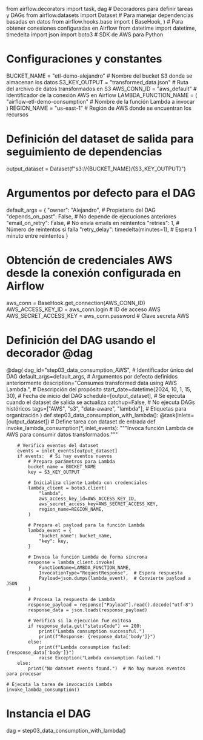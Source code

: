 from airflow.decorators import task, dag  # Decoradores para definir tareas y DAGs
from airflow.datasets import Dataset  # Para manejar dependencias basadas en datos
from airflow.hooks.base import (
    BaseHook,
)  # Para obtener conexiones configuradas en Airflow
from datetime import datetime, timedelta
import json
import boto3  # SDK de AWS para Python

# Configuraciones y constantes
BUCKET_NAME = "etl-demo-alejandro"  # Nombre del bucket S3 donde se almacenan los datos
S3_KEY_OUTPUT = "transformed_data.json"  # Ruta del archivo de datos transformados en S3
AWS_CONN_ID = "aws_default"  # Identificador de la conexión AWS en Airflow
LAMBDA_FUNCTION_NAME = (
    "airflow-etl-demo-consumption"  # Nombre de la función Lambda a invocar
)
REGION_NAME = "us-east-1"  # Región de AWS donde se encuentran los recursos

# Definición del dataset de salida para seguimiento de dependencias
output_dataset = Dataset(f"s3://{BUCKET_NAME}/{S3_KEY_OUTPUT}")

# Argumentos por defecto para el DAG
default_args = {
    "owner": "Alejandro",  # Propietario del DAG
    "depends_on_past": False,  # No depende de ejecuciones anteriores
    "email_on_retry": False,  # No envía emails en reintentos
    "retries": 1,  # Número de reintentos si falla
    "retry_delay": timedelta(minutes=1),  # Espera 1 minuto entre reintentos
}

# Obtención de credenciales AWS desde la conexión configurada en Airflow
aws_conn = BaseHook.get_connection(AWS_CONN_ID)
AWS_ACCESS_KEY_ID = aws_conn.login  # ID de acceso AWS
AWS_SECRET_ACCESS_KEY = aws_conn.password  # Clave secreta AWS


# Definición del DAG usando el decorador @dag
@dag(
    dag_id="step03_data_consumption_AWS",  # Identificador único del DAG
    default_args=default_args,  # Argumentos por defecto definidos anteriormente
    description="Consumes transformed data using AWS Lambda.",  # Descripción del propósito
    start_date=datetime(2024, 10, 1, 15, 30),  # Fecha de inicio del DAG
    schedule=[output_dataset],  # Se ejecuta cuando el dataset de salida se actualiza
    catchup=False,  # No ejecuta DAGs históricos
    tags=["AWS", "s3", "data-aware", "lambda"],  # Etiquetas para organización
)
def step03_data_consumption_with_lambda():
    @task(inlets=[output_dataset])  # Define tarea con dataset de entrada
    def invoke_lambda_consumption(*, inlet_events):
        """Invoca función Lambda de AWS para consumir datos transformados."""

        # Verifica eventos del dataset
        events = inlet_events[output_dataset]
        if events:  # Si hay eventos nuevos
            # Prepara parámetros para Lambda
            bucket_name = BUCKET_NAME
            key = S3_KEY_OUTPUT

            # Inicializa cliente Lambda con credenciales
            lambda_client = boto3.client(
                "lambda",
                aws_access_key_id=AWS_ACCESS_KEY_ID,
                aws_secret_access_key=AWS_SECRET_ACCESS_KEY,
                region_name=REGION_NAME,
            )

            # Prepara el payload para la función Lambda
            lambda_event = {
                "bucket_name": bucket_name,
                "key": key,
            }

            # Invoca la función Lambda de forma síncrona
            response = lambda_client.invoke(
                FunctionName=LAMBDA_FUNCTION_NAME,
                InvocationType="RequestResponse",  # Espera respuesta
                Payload=json.dumps(lambda_event),  # Convierte payload a JSON
            )

            # Procesa la respuesta de Lambda
            response_payload = response["Payload"].read().decode("utf-8")
            response_data = json.loads(response_payload)

            # Verifica si la ejecución fue exitosa
            if response_data.get("statusCode") == 200:
                print("Lambda consumption successful.")
                print(f"Response: {response_data['body']}")
            else:
                print(f"Lambda consumption failed: {response_data['body']}")
                raise Exception("Lambda consumption failed.")
        else:
            print("No dataset events found.")  # No hay nuevos eventos para procesar

    # Ejecuta la tarea de invocación Lambda
    invoke_lambda_consumption()


# Instancia el DAG
dag = step03_data_consumption_with_lambda()
